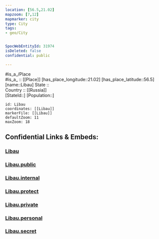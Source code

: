 ```yaml
---
location: [56.5,21.02] 
mapzoom: [7,12] 
mapmarker: city 
type: City
tags:
- geo/City


SpocWebEntityId: 31974
isDeleted: false
confidential: public

---
```

#is_a_/Place  
#is_a_ :: [[Place]] 
[has_place_longitude::21.02] 
[has_place_latitude::56.5] 
[name::Libau] 
State ::  
Country :: [[Russia]]  
[StateId::] 
[Population::] 



```leaflet
id: Libau
coordinates: [[Libau]] 
markerFile: [[Libau]] 
defaultZoom: 11 
maxZoom: 18
```


## Confidential Links & Embeds: 

### [Libau](/_Standards/Earth/Continent/Europe/Europe~North/Latvia/Regions~Latvia/Kurzeme/counties~Kurzeme/Liepāja/City/Libau.md) 

### [Libau.public](/_public/Earth/Continent/Europe/Europe~North/Latvia/Regions~Latvia/Kurzeme/counties~Kurzeme/Liepāja/City/Libau.public.md) 

### [Libau.internal](/_internal/Earth/Continent/Europe/Europe~North/Latvia/Regions~Latvia/Kurzeme/counties~Kurzeme/Liepāja/City/Libau.internal.md) 

### [Libau.protect](/_protect/Earth/Continent/Europe/Europe~North/Latvia/Regions~Latvia/Kurzeme/counties~Kurzeme/Liepāja/City/Libau.protect.md) 

### [Libau.private](/_private/Earth/Continent/Europe/Europe~North/Latvia/Regions~Latvia/Kurzeme/counties~Kurzeme/Liepāja/City/Libau.private.md) 

### [Libau.personal](/_personal/Earth/Continent/Europe/Europe~North/Latvia/Regions~Latvia/Kurzeme/counties~Kurzeme/Liepāja/City/Libau.personal.md) 

### [Libau.secret](/_secret/Earth/Continent/Europe/Europe~North/Latvia/Regions~Latvia/Kurzeme/counties~Kurzeme/Liepāja/City/Libau.secret.md)

